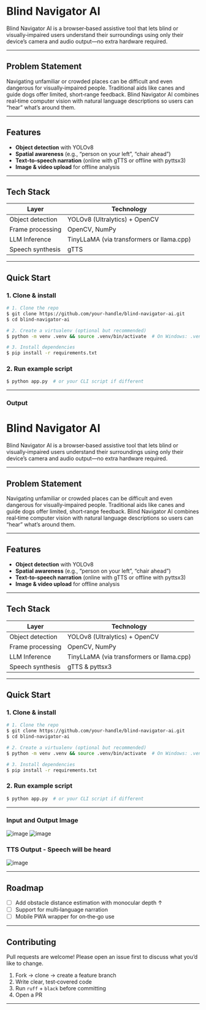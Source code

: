 # Blind Navigator AI

Blind Navigator AI is a browser‑based assistive tool that lets blind or visually‑impaired users understand their surroundings using only their device’s camera and audio output—no extra hardware required.

---

## Problem Statement

Navigating unfamiliar or crowded places can be difficult and even dangerous for visually‑impaired people. Traditional aids like canes and guide dogs offer limited, short‑range feedback. Blind Navigator AI combines real‑time computer vision with natural language descriptions so users can “hear” what’s around them.

---

## Features

* **Object detection** with YOLOv8
* **Spatial awareness** (e.g., “person on your left”, “chair ahead”)
* **Text‑to‑speech narration** (online with gTTS or offline with pyttsx3)
* **Image & video upload** for offline analysis

---

## Tech Stack

| Layer            | Technology                                |
| ---------------- | ----------------------------------------- |
| Object detection | YOLOv8 (Ultralytics) + OpenCV             |
| Frame processing | OpenCV, NumPy                             |
| LLM Inference    | TinyLLaMA (via transformers or llama.cpp) |
| Speech synthesis | gTTS                                      |

---

## Quick Start

### 1. Clone & install

```bash
# 1. Clone the repo
$ git clone https://github.com/your‑handle/blind‑navigator‑ai.git
$ cd blind‑navigator‑ai

# 2. Create a virtualenv (optional but recommended)
$ python -m venv .venv && source .venv/bin/activate  # On Windows: .venv\Scripts\activate

# 3. Install dependencies
$ pip install -r requirements.txt
```

### 2. Run example script

```bash
$ python app.py  # or your CLI script if different
```

---

### Output
# Blind Navigator AI

Blind Navigator AI is a browser‑based assistive tool that lets blind or visually‑impaired users understand their surroundings using only their device’s camera and audio output—no extra hardware required.

---

## Problem Statement

Navigating unfamiliar or crowded places can be difficult and even dangerous for visually‑impaired people. Traditional aids like canes and guide dogs offer limited, short‑range feedback. Blind Navigator AI combines real‑time computer vision with natural language descriptions so users can “hear” what’s around them.

---

## Features

* **Object detection** with YOLOv8
* **Spatial awareness** (e.g., “person on your left”, “chair ahead”)
* **Text‑to‑speech narration** (online with gTTS or offline with pyttsx3)
* **Image & video upload** for offline analysis

---

## Tech Stack

| Layer            | Technology                                |
| ---------------- | ----------------------------------------- |
| Object detection | YOLOv8 (Ultralytics) + OpenCV             |
| Frame processing | OpenCV, NumPy                             |
| LLM Inference    | TinyLLaMA (via transformers or llama.cpp) |
| Speech synthesis | gTTS & pyttsx3                            |

---

## Quick Start

### 1. Clone & install

```bash
# 1. Clone the repo
$ git clone https://github.com/your‑handle/blind‑navigator‑ai.git
$ cd blind‑navigator‑ai

# 2. Create a virtualenv (optional but recommended)
$ python -m venv .venv && source .venv/bin/activate  # On Windows: .venv\Scripts\activate

# 3. Install dependencies
$ pip install -r requirements.txt
```

### 2. Run example script

```bash
$ python app.py  # or your CLI script if different
```

---
### Input and Output Image
![image](https://github.com/user-attachments/assets/030ed6d1-0ee2-4f13-8e84-8e65fbcff58b)
![image](https://github.com/user-attachments/assets/ded9106a-5ca4-4c7f-99a8-18cfcb350bf9)

### TTS Output - Speech will be heard
![image](https://github.com/user-attachments/assets/e2f6d09f-28f2-4300-b6ce-0225058b9315)

---

## Roadmap

* [ ] Add obstacle distance estimation with monocular depth ↑
* [ ] Support for multi‑language narration
* [ ] Mobile PWA wrapper for on‑the‑go use

---

## Contributing

Pull requests are welcome! Please open an issue first to discuss what you’d like to change.

1. Fork → clone → create a feature branch
2. Write clear, test‑covered code
3. Run `ruff` + `black` before committing
4. Open a PR

---



